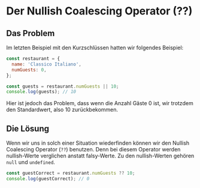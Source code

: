 # Der Nullish Coalescing Operator (??)

## Das Problem

Im letzten Beispiel mit den Kurzschlüssen hatten wir folgendes Beispiel:

```Javascript
const restaurant = {
  name: 'Classico Italiano',
  numGuests: 0,
};

const guests = restaurant.numGuests || 10;
console.log(guests); // 10
```

Hier ist jedoch das Problem, dass wenn die Anzahl Gäste 0 ist, wir trotzdem den Standardwert, also 10 zurückbekommen.

## Die Lösung

Wenn wir uns in solch einer Situation wiederfinden können wir den Nullish Coalescing Operator (`??`) benutzen. Denn bei diesem Operator werden
nullish-Werte verglichen anstatt falsy-Werte. Zu den nullish-Werten gehören `null` und `undefined`.

```Javascript
const guestCorrect = restaurant.numGuests ?? 10;
console.log(guestCorrect); // 0
```
